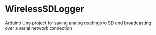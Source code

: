 # WirelessSDLogger
Arduino Uno project for saving analog readings to SD and broadcasting over a serial network connection
